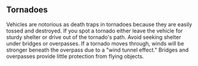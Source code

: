 ## Tornadoes
Vehicles are notorious as death traps in tornadoes because they are easily tossed and destroyed. If you spot a tornado either leave the vehicle for sturdy shelter or drive out of the tornado's path. Avoid seeking shelter under bridges or overpasses. If a tornado moves through, winds will be stronger beneath the overpass due to a "wind tunnel effect." Bridges and overpasses provide little protection from flying objects.